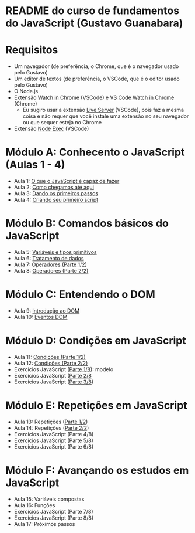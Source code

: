 # README do curso de fundamentos do JavaScript (Gustavo Guanabara)

# Requisitos

- Um navegador (de preferência, o Chrome, que é o navegador usado pelo Gustavo)
- Um editor de textos (de preferência, o VSCode, que é o editor usado pelo Gustavo)
- O Node.js
- Extensão [Watch in Chrome](https://marketplace.visualstudio.com/items?itemName=sneezry.watch-in-chrome) (VSCode) e [VS Code Watch in Chrome](https://chrome.google.com/webstore/detail/vs-code-watch-in-chrome/mmbnmofkiadlcapnmgnkheoadkpeefii) (Chrome)
  - Eu sugiro usar a extensão [Live Server](https://marketplace.visualstudio.com/items?itemName=ritwickdey.LiveServer) (VSCode), pois faz a mesma coisa e não requer que você instale uma extensão no seu navegador ou que sequer esteja no Chrome
- Extensão [Node Exec](https://marketplace.visualstudio.com/items?itemName=miramac.vscode-exec-node) (VSCode)

# Módulo A: Conhecento o JavaScript (Aulas 1 - 4)

- Aula 1: [O que o JavaScript é capaz de fazer](https://github.com/guiemi-learning-center/curso-javascript-guanabara/tree/master/modulo_a#aula-1-o-que-o-javascript-%C3%A9-capaz-de-fazer)
- Aula 2: [Como chegamos até aqui](https://github.com/guiemi-learning-center/curso-javascript-guanabara/tree/master/modulo_a#aula-2-como-chegamos-at%C3%A9-aqui)
- Aula 3: [Dando os primeiros passos](https://github.com/guiemi-learning-center/curso-javascript-guanabara/tree/master/modulo_a#aula-3-dando-os-primeiros-passos)
- Aula 4: [Criando seu primeiro script](https://github.com/guiemi-learning-center/curso-javascript-guanabara/tree/master/modulo_a#aula-4-criando-seu-primeiro-script)

# Módulo B: Comandos básicos do JavaScript

* Aula 5: [Variáveis e tipos primitivos](https://github.com/guiemi-learning-center/curso-javascript-guanabara/tree/master/modulo_b#aula-5-vari%C3%A1veis-e-tipos-primitivos)
* Aula 6: [Tratamento de dados](https://github.com/guiemi-learning-center/curso-javascript-guanabara/tree/master/modulo_b#aula-5-vari%C3%A1veis-e-tipos-primitivos)
* Aula 7: [Operadores (Parte 1/2)](https://github.com/guiemi-learning-center/curso-javascript-guanabara/tree/master/modulo_b#aula-7-operadores-parte-12)
* Aula 8: [Operadores (Parte 2/2)](https://github.com/guiemi-learning-center/curso-javascript-guanabara/tree/master/modulo_b#aula-8-operadores-parte-22)

# Módulo C: Entendendo o DOM

* Aula 9: [Introdução ao DOM](https://github.com/guiemi-learning-center/curso-javascript-guanabara/tree/master/modulo_c#aula-9-introdu%C3%A7%C3%A3o-ao-dom)
* Aula 10: [Eventos DOM](https://github.com/guiemi-learning-center/curso-javascript-guanabara/tree/master/modulo_c#aula-10-eventos-dom)

# Módulo D: Condições em JavaScript

* Aula 11: [Condições (Parte 1/2)](https://github.com/guiemi-learning-center/curso-javascript-guanabara/tree/master/modulo_d#aula-11-condi%C3%A7%C3%B5es-parte-12)
* Aula 12: [Condições (Parte 2/2)](https://github.com/guiemi-learning-center/curso-javascript-guanabara/tree/master/modulo_d#aula-12-condi%C3%A7%C3%B5es-parte-22)
* Exercícios JavaScript ([Parte 1/8](https://github.com/guiemi-learning-center/curso-javascript-guanabara/tree/master/modulo_d#aula-12-exerc%C3%ADcios-javascript-parte-18)): modelo
* Exercícios JavaScript ([Parte 2/8](https://github.com/guiemi-learning-center/curso-javascript-guanabara/tree/master/modulo_d#exerc%C3%ADcios-javascript-parte-18)
* Exercícios JavaScript ([Parte 3/8](https://github.com/guiemi-learning-center/curso-javascript-guanabara/tree/master/modulo_d#exerc%C3%ADcios-javascript-parte-38))

# Módulo E: Repetições em JavaScript

* Aula 13: Repetições ([Parte 1/2](https://github.com/guiemi-learning-center/curso-javascript-guanabara/tree/master/modulo_e#aula-13-repeti%C3%A7%C3%B5es-parte-1))
* Aula 14: Repetições ([Parte 2/2](https://github.com/guiemi-learning-center/curso-javascript-guanabara/tree/master/modulo_e#aula-14-repeti%C3%A7%C3%B5es-parte-2))
* Exercícios JavaScript (Parte 4/8)
* Exercícios JavaScript (Parte 5/8)
* Exercícios JavaScript (Parte 6/8)

# Módulo F: Avançando os estudos em JavaScript

* Aula 15: Variáveis compostas
* Aula 16: Funções
* Exercícios JavaScript (Parte 7/8)
* Exercícios JavaScript (Parte 8/8)
* Aula 17: Próximos passos





